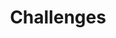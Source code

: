 ---
title: "Challenges"
layout: single
excerpt: "Hi there! Coming soon"
sitemap: true
permalink: /challenges/
author_profile: true
header:
    overlay_filter: "0.6"
    overlay_image: "/assets/images/header-about.jpg"
    show_overlay_excerpt: false
---